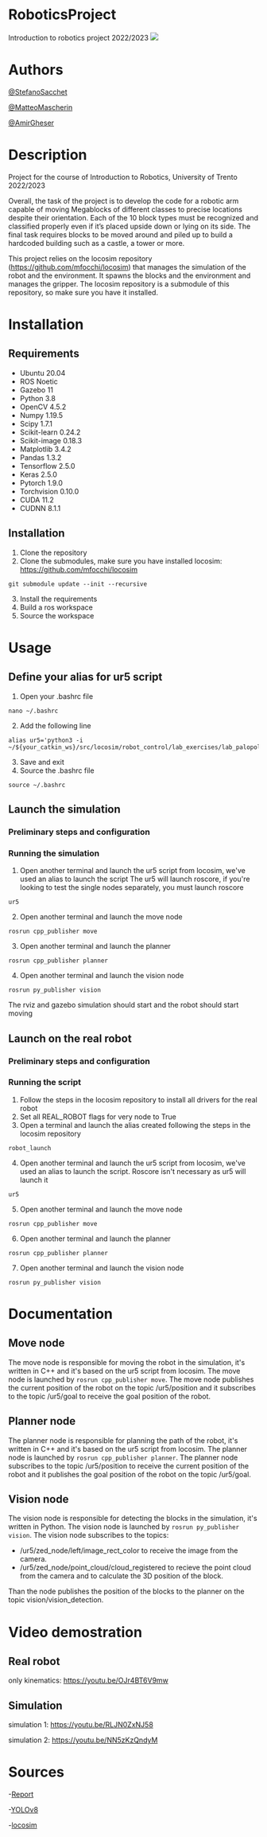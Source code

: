 # RoboticsProject
Introduction to robotics project 2022/2023
![](https://github.com/MatteoMaske/RoboticsProject/blob/main/videoRobot/real/realRobot.gif)

# Authors
[@StefanoSacchet](https://github.com/StefanoSacchet)

[@MatteoMascherin](https://github.com/MatteoMaske)

[@AmirGheser](https://github.com/rogergheser)



# Description
Project for the course of Introduction to Robotics, University of Trento 2022/2023

Overall, the task of the project is to develop the code for a robotic arm capable of moving Megablocks of different classes to precise locations despite their orientation. Each of the 10 block types must be recognized and classified properly even if it’s placed upside down or lying on its side. The final task requires blocks to be moved around and piled up to build a hardcoded building such as a castle, a tower or more.

This project relies on the locosim repository (https://github.com/mfocchi/locosim) that manages the simulation of the robot and the environment. It spawns the blocks and the environment and manages the gripper. The locosim repository is a submodule of this repository, so make sure you have it installed.

# Installation
## Requirements
- Ubuntu 20.04
- ROS Noetic
- Gazebo 11
- Python 3.8
- OpenCV 4.5.2
- Numpy 1.19.5
- Scipy 1.7.1
- Scikit-learn 0.24.2
- Scikit-image 0.18.3
- Matplotlib 3.4.2
- Pandas 1.3.2
- Tensorflow 2.5.0
- Keras 2.5.0
- Pytorch 1.9.0
- Torchvision 0.10.0
- CUDA 11.2
- CUDNN 8.1.1

## Installation
1. Clone the repository
2. Clone the submodules, make sure you have installed
locosim: https://github.com/mfocchi/locosim
```
git submodule update --init --recursive
```
3. Install the requirements
4. Build a ros workspace
5. Source the workspace

# Usage
## Define your alias for ur5 script
1. Open your .bashrc file
```
nano ~/.bashrc
```
2. Add the following line
```
alias ur5='python3 -i ~/${your_catkin_ws}/src/locosim/robot_control/lab_exercises/lab_palopoli/ur5_generic.py'
```
3. Save and exit
4. Source the .bashrc file
```
source ~/.bashrc
```

## Launch the simulation
### Preliminary steps and configuration

### Running the simulation
1. Open another terminal and launch the ur5 script from locosim, we've used an alias to launch the script
The ur5 will launch roscore, if you're looking to test the single nodes separately, you must launch roscore
```
ur5
```
2. Open another terminal and launch the move node
```
rosrun cpp_publisher move
```
3. Open another terminal and launch the planner
```
rosrun cpp_publisher planner
```
4. Open another terminal and launch the vision node
```
rosrun py_publisher vision
```
The rviz and gazebo simulation should start and the robot should start moving

## Launch on the real robot
### Preliminary steps and configuration

### Running the script
1. Follow the steps in the locosim repository to install all drivers for the real robot
2. Set all REAL_ROBOT flags for very node to True
3. Open a terminal and launch the alias created following the steps in the locosim repository
```
robot_launch
```
4. Open another terminal and launch the ur5 script from locosim, we've used an alias to launch the script.
Roscore isn't necessary as ur5 will launch it
```
ur5
```
5. Open another terminal and launch the move node
```
rosrun cpp_publisher move
```
6. Open another terminal and launch the planner
```
rosrun cpp_publisher planner
```
7. Open another terminal and launch the vision node
```
rosrun py_publisher vision
```

# Documentation
## Move node
The move node is responsible for moving the robot in the simulation, it's written in C++ and it's based on the ur5 script from locosim. The move node is launched by ```rosrun cpp_publisher move```. The move node publishes the current position of the robot on the topic /ur5/position and it subscribes to the topic /ur5/goal to receive the goal position of the robot.

## Planner node
The planner node is responsible for planning the path of the robot, it's written in C++ and it's based on the ur5 script from locosim. The planner node is launched by ```rosrun cpp_publisher planner```. The planner node subscribes to the topic /ur5/position to receive the current position of the robot and it publishes the goal position of the robot on the topic /ur5/goal.

## Vision node
The vision node is responsible for detecting the blocks in the simulation, it's written in Python. The vision node is launched by ```rosrun py_publisher vision```. The vision node subscribes to the topics: 
  * /ur5/zed_node/left/image_rect_color to receive the image from the camera.
  * /ur5/zed_node/point_cloud/cloud_registered to recieve the point cloud from the camera and to calculate the 3D position of the block.

Than the node publishes the position of the blocks to the planner on the topic vision/vision_detection.

# Video demostration
## Real robot
only kinematics: https://youtu.be/OJr4BT6V9mw
## Simulation
simulation 1: https://youtu.be/RLJN0ZxNJ58

simulation 2: https://youtu.be/NN5zKzQndyM

# Sources
-[Report](https://docs.google.com/document/u/2/d/e/2PACX-1vQiZPfs2Z4FkhYv-KPZE-VaQdFag_Jqy1Be6Zwl1rrErOfBeSZTSVxRmRH1eSXyPTvBu4t7OcXht-1Q/pub)

-[YOLOv8](https://github.com/ultralytics/ultralytics)

-[locosim](github.com/mfocchi/locosim)
